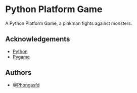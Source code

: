 
# Python Platform Game

A Python Platform Game, a pinkman fights against monsters. 


## Acknowledgements

 - [Python](https://www.w3schools.com/python/)
 - [Pygame](https://www.pygame.org/docs/)
 


## Authors

- [@Phongasfd](https://www.github.com/Phongasfd)




